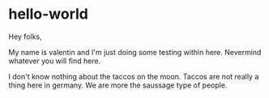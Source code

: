 # hello-world

Hey folks, 

My name is valentin and I'm just doing some testing within here.
Nevermind whatever you will find here.

I don't know nothing about the taccos on the moon. Taccos are not really a thing here in germany. We are more the saussage type of people.
